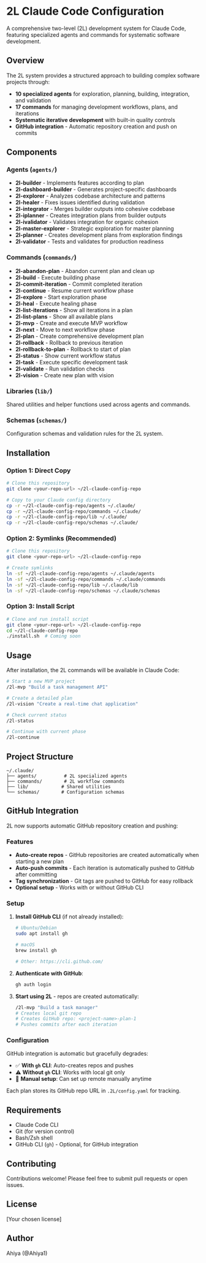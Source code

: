 # 2L Claude Code Configuration

A comprehensive two-level (2L) development system for Claude Code, featuring specialized agents and commands for systematic software development.

## Overview

The 2L system provides a structured approach to building complex software projects through:
- **10 specialized agents** for exploration, planning, building, integration, and validation
- **17 commands** for managing development workflows, plans, and iterations
- **Systematic iterative development** with built-in quality controls
- **GitHub integration** - Automatic repository creation and push on commits

## Components

### Agents (`agents/`)
- **2l-builder** - Implements features according to plan
- **2l-dashboard-builder** - Generates project-specific dashboards
- **2l-explorer** - Analyzes codebase architecture and patterns
- **2l-healer** - Fixes issues identified during validation
- **2l-integrator** - Merges builder outputs into cohesive codebase
- **2l-iplanner** - Creates integration plans from builder outputs
- **2l-ivalidator** - Validates integration for organic cohesion
- **2l-master-explorer** - Strategic exploration for master planning
- **2l-planner** - Creates development plans from exploration findings
- **2l-validator** - Tests and validates for production readiness

### Commands (`commands/`)
- **2l-abandon-plan** - Abandon current plan and clean up
- **2l-build** - Execute building phase
- **2l-commit-iteration** - Commit completed iteration
- **2l-continue** - Resume current workflow phase
- **2l-explore** - Start exploration phase
- **2l-heal** - Execute healing phase
- **2l-list-iterations** - Show all iterations in a plan
- **2l-list-plans** - Show all available plans
- **2l-mvp** - Create and execute MVP workflow
- **2l-next** - Move to next workflow phase
- **2l-plan** - Create comprehensive development plan
- **2l-rollback** - Rollback to previous iteration
- **2l-rollback-to-plan** - Rollback to start of plan
- **2l-status** - Show current workflow status
- **2l-task** - Execute specific development task
- **2l-validate** - Run validation checks
- **2l-vision** - Create new plan with vision

### Libraries (`lib/`)
Shared utilities and helper functions used across agents and commands.

### Schemas (`schemas/`)
Configuration schemas and validation rules for the 2L system.

## Installation

### Option 1: Direct Copy
```bash
# Clone this repository
git clone <your-repo-url> ~/2l-claude-config-repo

# Copy to your Claude config directory
cp -r ~/2l-claude-config-repo/agents ~/.claude/
cp -r ~/2l-claude-config-repo/commands ~/.claude/
cp -r ~/2l-claude-config-repo/lib ~/.claude/
cp -r ~/2l-claude-config-repo/schemas ~/.claude/
```

### Option 2: Symlinks (Recommended)
```bash
# Clone this repository
git clone <your-repo-url> ~/2l-claude-config-repo

# Create symlinks
ln -sf ~/2l-claude-config-repo/agents ~/.claude/agents
ln -sf ~/2l-claude-config-repo/commands ~/.claude/commands
ln -sf ~/2l-claude-config-repo/lib ~/.claude/lib
ln -sf ~/2l-claude-config-repo/schemas ~/.claude/schemas
```

### Option 3: Install Script
```bash
# Clone and run install script
git clone <your-repo-url> ~/2l-claude-config-repo
cd ~/2l-claude-config-repo
./install.sh  # Coming soon
```

## Usage

After installation, the 2L commands will be available in Claude Code:

```bash
# Start a new MVP project
/2l-mvp "Build a task management API"

# Create a detailed plan
/2l-vision "Create a real-time chat application"

# Check current status
/2l-status

# Continue with current phase
/2l-continue
```

## Project Structure

```
~/.claude/
├── agents/          # 2L specialized agents
├── commands/        # 2L workflow commands
├── lib/            # Shared utilities
└── schemas/        # Configuration schemas
```

## GitHub Integration

2L now supports automatic GitHub repository creation and pushing:

### Features
- **Auto-create repos** - GitHub repositories are created automatically when starting a new plan
- **Auto-push commits** - Each iteration is automatically pushed to GitHub after committing
- **Tag synchronization** - Git tags are pushed to GitHub for easy rollback
- **Optional setup** - Works with or without GitHub CLI

### Setup

1. **Install GitHub CLI** (if not already installed):
   ```bash
   # Ubuntu/Debian
   sudo apt install gh

   # macOS
   brew install gh

   # Other: https://cli.github.com/
   ```

2. **Authenticate with GitHub**:
   ```bash
   gh auth login
   ```

3. **Start using 2L** - repos are created automatically:
   ```bash
   /2l-mvp "Build a task manager"
   # Creates local git repo
   # Creates GitHub repo: <project-name>-plan-1
   # Pushes commits after each iteration
   ```

### Configuration

GitHub integration is automatic but gracefully degrades:
- ✅ **With `gh` CLI**: Auto-creates repos and pushes
- ⚠️ **Without `gh` CLI**: Works with local git only
- 🔧 **Manual setup**: Can set up remote manually anytime

Each plan stores its GitHub repo URL in `.2L/config.yaml` for tracking.

## Requirements

- Claude Code CLI
- Git (for version control)
- Bash/Zsh shell
- GitHub CLI (`gh`) - Optional, for GitHub integration

## Contributing

Contributions welcome! Please feel free to submit pull requests or open issues.

## License

[Your chosen license]

## Author

Ahiya (@Ahiya1)
